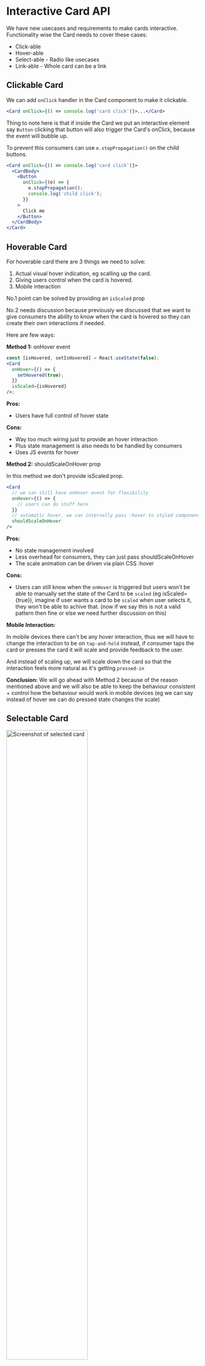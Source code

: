 # Interactive Card API

We have new usecases and requirements to make cards interactive.
Functionality wise the Card needs to cover these cases:

- Click-able
- Hover-able
- Select-able - Radio like usecases
- Link-able - Whole card can be a link

## Clickable Card

We can add `onClick` handler in the Card component to make it clickable.

```jsx
<Card onClick={() => console.log('card click')}>...</Card>
```

Thing to note here is that if inside the Card we put an interactive element say `Button` clicking that button will also trigger the Card's onClick, because the event will bubble up.

To prevent this consumers can use `e.stopPropagation()` on the child buttons.

```jsx
<Card onClick={() => console.log('card click')}>
  <CardBody>
    <Button
      onClick={(e) => {
        e.stopPropagation();
        console.log('child click');
      }}
    >
      Click me
    </Button>
  </CardBody>
</Card>
```

## Hoverable Card

For hoverable card there are 3 things we need to solve:

1. Actual visual hover indication, eg scalling up the card.
2. Giving users control when the card is hovered.
3. Mobile interaction

No.1 point can be solved by providing an `isScaled` prop

No.2 needs discussion because previously we discussed that we want to give consumers the ability to know when the card is hovered so they can create their own interactions if needed.

Here are few ways:

**Method 1:** onHover event

```jsx
const [isHovered, setIsHovered] = React.useState(false);
<Card
  onHover={() => {
    setHovered(true);
  }}
  isScaled={isHovered}
/>;
```

**Pros:**

- Users have full control of hover state

**Cons:**

- Way too much wiring just to provide an hover interaction
- Plus state management is also needs to be handled by consumers
- Uses JS events for hover

**Method 2:** shouldScaleOnHover prop

In this method we don't provide isScaled prop.

```jsx
<Card
  // we can still have onHover event for flexibility
  onHover={() => {
    // users can do stuff here
  }}
  // automatic hover, we can internally pass :hover to styled components
  shouldScaleOnHover
/>
```

**Pros:**

- No state management involved
- Less overhead for consumers, they can just pass shouldScaleOnHover
- The scale animation can be driven via plain CSS :hover

**Cons:**

- Users can still know when the `onHover` is triggered but users won't be able to manually set the state of the Card to be `scaled` (eg isScaled={true}), imagine if user wants a card to be `scaled` when user selects it, they won't be able to achive that. (now if we say this is not a valid pattern then fine or else we need further discussion on this)

**Mobile Interaction:** 

In mobile devices there can't be any hover interaction, thus we will have to change the interaction to be on `tap-and-hold` instead, if consumer taps the card or presses the card it will scale and provide feedback to the user. 

And instead of scaling up, we will scale down the card so that the interaction feels more natural as it's getting `pressed-in`

**Conclusion:** 
We will go ahead with Method 2 because of the reason mentioned above and we will also be able to keep the behaviour consistent + control how the behaviour would work in mobile devices (eg we can say instead of hover we can do pressed state changes the scale)

## Selectable Card

<img src="./selected-card.png" alt="Screenshot of selected card" width="65%" />

The selectable card will have additional functionality and accessibility requirements since it can have

- single selection
- multi selection

We can do this two ways:

1. Flexible as="label" prop
2. Predefined CardGroup/CardGroupItem components (similar to Chip)

**Method 1: Flexible as="label" prop**

We will keep the Card more generic and won't bake in the single select & multi select logic inside the Card itself unlike how we did in Chip component, instead we will have `isSelected` prop along with `as="label"` so that the Card itself can be used as a radio/checkbox label.

Example usage:

Radio:

```jsx
const HiddenInput = ({ name, value }) => {
  return (
    <VisuallyHidden>
      <input onChange={(e) => setSelected(e.target.value)} type="radio" name={name} value={value} />
    </VisuallyHidden>
  );
};

const RadioExample = () => {
  const [selected, setSelected] = React.useState('monthly');
  return (
    <Box>
      <Card as="label" isSelected={selected === 'monthly'}>
        <CardBody>
          <Text>Monthly</Text>
          <HiddenInput name="pricing-radio-card" value="monthly" />
        </CardBody>
      </Card>
      <Card as="label" isSelected={selected === 'quarterly'}>
        <CardBody>
          <Text>Quarterly</Text>
          <HiddenInput name="pricing-radio-card" value="quarterly" />
        </CardBody>
      </Card>
      <Card as="label" isSelected={selected === 'annually'}>
        <CardBody>
          <Text>Annually</Text>
          <HiddenInput name="pricing-radio-card" value="annually" />
        </CardBody>
      </Card>
    </Box>
  );
};
```

**Pros:**

- More generic and flexible for users to extend
- Doesn't introduce new additional components or complexity for us, since consumers can handle it on their end

**Cons:**

- Bit of an effort on consumer end
- While the web implementation works great, for react-native consumers they will have to write a very different state management code, since react-native won't support out of the box native `input=radio` like behaviour. (accessibility they will also have to handle themselves)


**Method 2: Predefined CardGroup/CardGroupItem components:**

With this method, we will expose CardGroup & CardGroupItem components, the API will be similar to Chip component.
And these components will handle all the things internally:

```jsx
const [selected, setSelected] = React.useState('orange');

<CardGroup selectionType="single" value={selected} onChange={(e) => console.log(e)}>
  <CardGroupItem value="monthly">
    <Card isSelected={selected === 'monthly'}>
      <CardBody>
        <Text>Monthly</Text>
      </CardBody>
    </Card>
  </CardGroupItem>
  <CardGroupItem value="quarterly">
    <Card isSelected={selected === 'quarterly'}>
      <CardBody>
        <Text>Quarterly</Text>
      </CardBody>
    </Card>
  </CardGroupItem>
  <CardGroupItem value="annually">
    <Card isSelected={selected === 'annually'}>
      <CardBody>
        <Text>Annually</Text>
      </CardBody>
    </Card>
  </CardGroupItem>
</CardGroup>;
```

**Pros:**

- No overhead on consumer end, and the API will be intuitive to exisiting radio/checkbox components
- Will work on both web & native seamlessly, and we can ensure a11y too

**Cons:**

- Bit of effort on our end, we will basically have to create subset of Radio/Checkbox components for Card's usecase
- Introduces new components, CardGroup, CardGroupItem.

**Conclusion:** 
After discussing with the team, we decided to go with Method 1, because as the Card is a more flexible component in general we want to keep the behaviour generic and let consumers handle the interaction as per their usecase, plus prodiving CardGroup,CardGroupItem could cause flexibility issues and might not work for all the usecases.  

## Linkable Card

With linkable card, the whole card itself can be clicked or linked to any URL. 

With linkable card the main issue is accessibility & interaction, because simply wrapping the whole card in an `a` tag won't be valid, because inside the card there can also be interactive elements.

Three problems with naive approach of just wrapping the card in a link: 

- The wrapped Link component's styling will be leaked into the internal interactive components, see how accordion items and the normal Text component is underlined
- If we have any interactive component say, Accordion or Button clicking on those will also trigger the Link navigation.
- If we open screen reader and try to focus on the card, it will announce the whole card's content as the text of the link, ideally it should only announce the action or label text of the link.

> Check this [Codesandbox for reproduction](https://codesandbox.io/s/card-nested-links-issue-j6wtyn?file=/App.tsx)


**Solution:**

We need to overlay the Link to cover the card instead of nesting it.
- ChakraUI uses [LinkOverlay](https://chakra-ui.com/docs/components/link-overlay/usage#nested-links) component to solve this
- MUI uses a `overlay` prop on the [link](https://mui.com/joy-ui/react-card/#multiple-actions) itself

Previously [discussed](https://razorpay.slack.com/archives/G01B3LQ9H0W/p1689580390134439) this with chaitanya:

Can explore a solution where we don't need to expose `overlay` prop or `LinkOverlay` component to consumer by accepting `<Card href="" />` but internally we will anyway have a `LinkOverlay` component for reasons mentioned above.

Example usage: 

```jsx
// we might also need to expose other link props like target=blank etc
<Card href="/payment-pages" />
```


## Open Questions

- What about client-side nagivation with linkable cards?
  - Client side navigation will be prioritised when we solve it for Link component
